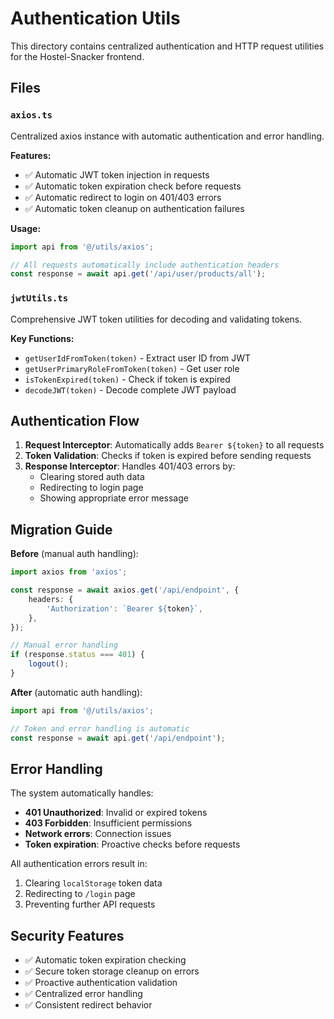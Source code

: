 # Authentication Utils

This directory contains centralized authentication and HTTP request utilities for the Hostel-Snacker frontend.

## Files

### `axios.ts`

Centralized axios instance with automatic authentication and error handling.

**Features:**

- ✅ Automatic JWT token injection in requests
- ✅ Automatic token expiration check before requests
- ✅ Automatic redirect to login on 401/403 errors
- ✅ Automatic token cleanup on authentication failures

**Usage:**

```typescript
import api from '@/utils/axios';

// All requests automatically include authentication headers
const response = await api.get('/api/user/products/all');
```

### `jwtUtils.ts`

Comprehensive JWT token utilities for decoding and validating tokens.

**Key Functions:**

- `getUserIdFromToken(token)` - Extract user ID from JWT
- `getUserPrimaryRoleFromToken(token)` - Get user role
- `isTokenExpired(token)` - Check if token is expired
- `decodeJWT(token)` - Decode complete JWT payload

## Authentication Flow

1. **Request Interceptor**: Automatically adds `Bearer ${token}` to all requests
2. **Token Validation**: Checks if token is expired before sending requests
3. **Response Interceptor**: Handles 401/403 errors by:
    - Clearing stored auth data
    - Redirecting to login page
    - Showing appropriate error message

## Migration Guide

**Before** (manual auth handling):

```typescript
import axios from 'axios';

const response = await axios.get('/api/endpoint', {
    headers: {
        'Authorization': `Bearer ${token}`,
    },
});

// Manual error handling
if (response.status === 401) {
    logout();
}
```

**After** (automatic auth handling):

```typescript
import api from '@/utils/axios';

// Token and error handling is automatic
const response = await api.get('/api/endpoint');
```

## Error Handling

The system automatically handles:

- **401 Unauthorized**: Invalid or expired tokens
- **403 Forbidden**: Insufficient permissions
- **Network errors**: Connection issues
- **Token expiration**: Proactive checks before requests

All authentication errors result in:

1. Clearing `localStorage` token data
2. Redirecting to `/login` page
3. Preventing further API requests

## Security Features

- ✅ Automatic token expiration checking
- ✅ Secure token storage cleanup on errors
- ✅ Proactive authentication validation
- ✅ Centralized error handling
- ✅ Consistent redirect behavior
